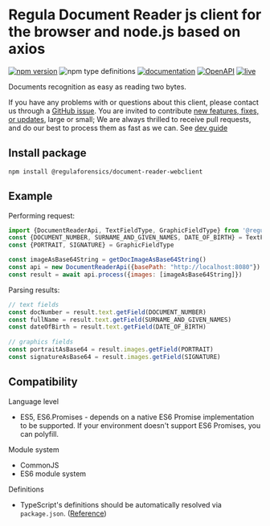 # Regula Document Reader js client for the browser and node.js based on axios

[![npm version](https://img.shields.io/npm/v/@regulaforensics/document-reader-webclient?color=yellow&style=flat-square)](https://www.npmjs.org/package/@regulaforensics/document-reader-webclient)
![npm type definitions](https://img.shields.io/npm/types/typescript?style=flat-square&collor=858df6)
[![documentation](https://img.shields.io/badge/docs-en-f6858d?style=flat-square)](https://support.regulaforensics.com/hc/en-us/articles/115000916306-Documentation)
[![OpenAPI](https://img.shields.io/badge/OpenAPI-defs-8c0a56?style=flat-square)](https://github.com/regulaforensics/DocumentReader-web-openapi)
[![live](https://img.shields.io/badge/live-demo-0a8c42?style=flat-square)](https://api.regulaforensics.com/)

Documents recognition as easy as reading two bytes.

If you have any problems with or questions about this client, please contact us
through a [GitHub issue](https://github.com/regulaforensics/DocumentReader-api-js-client/issues).
You are invited to contribute [new features, fixes, or updates](https://github.com/regulaforensics/DocumentReader-api-js-clien/issues?q=is%3Aissue+is%3Aopen+label%3A%22help+wanted%22), large or small; 
We are always thrilled to receive pull requests, and do our best to process them as fast as we can.
See [dev guide](./dev.md)

## Install package

```
npm install @regulaforensics/document-reader-webclient
```
## Example

Performing request:
```js
import {DocumentReaderApi, TextFieldType, GraphicFieldType} from '@regulaforensics/document-reader-webclient'
const {DOCUMENT_NUMBER, SURNAME_AND_GIVEN_NAMES, DATE_OF_BIRTH} = TextFieldType
const {PORTRAIT, SIGNATURE} = GraphicFieldType

const imageAsBase64String = getDocImageAsBase64String()
const api = new DocumentReaderApi({basePath: "http://localhost:8080"})
const result = await api.process({images: [imageAsBase64String]})
```

Parsing results:
```js
// text fields
const docNumber = result.text.getField(DOCUMENT_NUMBER)
const fullName = result.text.getField(SURNAME_AND_GIVEN_NAMES)
const dateOfBirth = result.text.getField(DATE_OF_BIRTH)
    
// graphics fields
const portraitAsBase64 = result.images.getField(PORTRAIT)
const signatureAsBase64 = result.images.getField(SIGNATURE)
```

## Compatibility

Language level
* ES5, ES6.Promises - depends on a native ES6 Promise implementation to be supported. If your environment doesn't support ES6 Promises, you can polyfill.

Module system
* CommonJS
* ES6 module system

Definitions
* TypeScript's definitions should be automatically resolved via `package.json`. ([Reference](http://www.typescriptlang.org/docs/handbook/typings-for-npm-packages.html))
